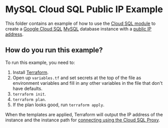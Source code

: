 # MySQL Cloud SQL Public IP Example

This folder contains an example of how to use the [Cloud SQL module](https://github.com/tnn-gruntwork-io/terraform-google-sql/tree/master/modules/cloud-sql) to create a [Google Cloud SQL](https://cloud.google.com/sql/) 
[MySQL](https://cloud.google.com/sql/docs/mysql/) database instance with a [public IP address](https://cloud.google.com/sql/docs/mysql/connect-external-app#appaccessIP). 

## How do you run this example?

To run this example, you need to:

1. Install [Terraform](https://www.terraform.io/).
1. Open up `variables.tf` and set secrets at the top of the file as environment variables and fill in any other variables in
   the file that don't have defaults. 
1. `terraform init`.
1. `terraform plan`.
1. If the plan looks good, run `terraform apply`.

When the templates are applied, Terraform will output the IP address of the instance and the instance path for [connecting using the Cloud SQL Proxy](https://cloud.google.com/sql/docs/mysql/connect-admin-proxy). 